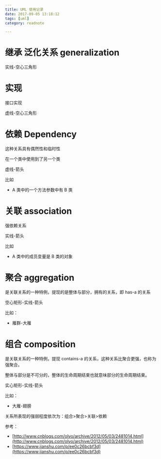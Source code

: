 ```yaml
---
title: UML 使用记录
date: 2017-09-05 13:18:12
tags: [uml]
category: readnote

---
```



# 继承 泛化关系 generalization

实线-空心三角形


# 实现

接口实现

虚线-空心三角形


# 依赖 Dependency

这种关系具有偶然性和临时性

在一个类中使用到了另一个类

虚线-箭头

比如

- A 类中的一个方法参数中有 B 类

<!--more-->

# 关联 association

强依赖关系

实线-箭头


比如

- A 类中的成员变量是 B 类的对象

# 聚合 aggregation

是关联关系的一种特例，提现的是整体与部分，拥有的关系，即 has-a 的关系

空心矩形-实线-箭头

比如：

- 雁群-大雁


# 组合 composition

是关联关系的一种特例，提现 contains-a 的关系，这种关系比聚合更强，也称为 强聚合。

整体与部分是不可分的，整体的生命周期结束也就意味部分的生命周期结束。

实心矩形-实线-箭头

比如：

- 大雁-翅膀

关系所表现的强弱程度依次为：组合>聚合>关联>依赖



参考：

- [http://www.cnblogs.com/olvo/archive/2012/05/03/2481014.html](http://www.cnblogs.com/olvo/archive/2012/05/03/2481014.html)
- [https://www.jianshu.com/p/ee0c26bcbf3d](https://www.jianshu.com/p/ee0c26bcbf3d)

